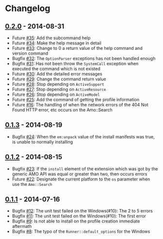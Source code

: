 # Changelog

## [0.2.0](https://github.com/mrk21/firebrew/tree/v0.2.0) - 2014-08-31

* Future [#35](https://github.com/mrk21/firebrew/issues/35): Add the subcommand help
* Future [#34](https://github.com/mrk21/firebrew/issues/34): Make the help message in detail
* Future [#33](https://github.com/mrk21/firebrew/issues/33): Change to 0 a return value of the help command and version command
* Bugfix [#32](https://github.com/mrk21/firebrew/issues/32): The `OptionParser` exceptions has not been handled enough
* Bugfix [#31](https://github.com/mrk21/firebrew/issues/31): Has not been throw the `SystemCall` exception when executed the command which is not existed
* Future [#30](https://github.com/mrk21/firebrew/issues/30): Add the detailed error messages
* Future [#29](https://github.com/mrk21/firebrew/issues/29): Change the command return value
* Future [#28](https://github.com/mrk21/firebrew/issues/28): Stop depending on `ActiveSupport`
* Future [#27](https://github.com/mrk21/firebrew/issues/27): Stop depending on `ActiveResource`
* Future [#26](https://github.com/mrk21/firebrew/issues/26): Stop depending on `ActiveModel`
* Future [#25](https://github.com/mrk21/firebrew/issues/25): Add the command of getting the profile information
* Future [#16](https://github.com/mrk21/firebrew/issues/16): The handling of when the network errors of the 404 Not Found HTTP error, etc occurs on the Amo::Search

## [0.1.3](https://github.com/mrk21/firebrew/tree/v0.1.3) - 2014-08-19

* Bugfix [#24](https://github.com/mrk21/firebrew/issues/24): When the `em:unpack` value of the install manifests was true, is unable to normally installing

## [0.1.2](https://github.com/mrk21/firebrew/tree/v0.1.2) - 2014-08-15

* Bugfix [#23](https://github.com/mrk21/firebrew/issues/23): If the `install` element of the extension which was got by the generic AMO API was equal or greater than two, then occurs errors
* Future [#22](https://github.com/mrk21/firebrew/issues/22): Designate the current platform to the `os` parameter when use the `Amo::Search`

## [0.1.1](https://github.com/mrk21/firebrew/tree/v0.1.1) - 2014-07-16

* Bugfix [#12](https://github.com/mrk21/firebrew/issues/12): The unit test failed on the Windows(#10): The 2 to 5 errors
* Bugfix [#11](https://github.com/mrk21/firebrew/issues/11): The unit test failed on the Windows(#10): The first error
* Bugfix [#9](https://github.com/mrk21/firebrew/issues/9): Is not able to install on the profile creation immediate aftermath
* Bugfix [#8](https://github.com/mrk21/firebrew/issues/8): The typo of the `Runner::default_options` for the Windows
